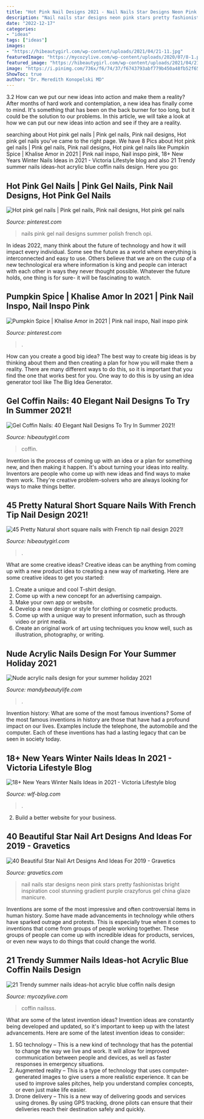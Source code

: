 ```yaml
---
title: "Hot Pink Nail Designs 2021 - Nail Nails Star Designs Neon Pink Stars Pretty Fashionistas Bright Inspiration Cool Stunning Gradient Purple Crazyforus Gel China Glaze Manicure"
description: "Nail nails star designs neon pink stars pretty fashionistas bright inspiration cool stunning gradient purple crazyforus gel china glaze manicure"
date: "2022-12-17"
categories:
- "ideas"
tags: ["ideas"]
images:
- "https://hibeautygirl.com/wp-content/uploads/2021/04/21-11.jpg"
featuredImage: "https://mycozylive.com/wp-content/uploads/2020/07/8-1.png"
featured_image: "https://hibeautygirl.com/wp-content/uploads/2021/04/21-11.jpg"
image: "https://i.pinimg.com/736x/f6/74/37/f6743793abf779b450a48fb52f655b20--pink-gel-nails-beauty-products.jpg"
ShowToc: true
author: "Dr. Meredith Konopelski MD"
---
```



3.2 How can we put our new ideas into action and make them a reality?
After months of hard work and contemplation, a new idea has finally come to mind. It's something that has been on the back burner for too long, but it could be the solution to our problems. In this article, we will take a look at how we can put our new ideas into action and see if they are a reality.

	

		
searching about Hot pink gel nails | Pink gel nails, Pink nail designs, Hot pink gel nails you've came to the right page. We have 8 Pics about Hot pink gel nails | Pink gel nails, Pink nail designs, Hot pink gel nails like Pumpkin Spice | Khalise Amor in 2021 | Pink nail inspo, Nail inspo pink, 18+ New Years Winter Nails Ideas in 2021 - Viсtoria Lifestyle blog and also 21 Trendy summer nails ideas-hot acrylic blue coffin nails design. Here you go:
		
    
## Hot Pink Gel Nails | Pink Gel Nails, Pink Nail Designs, Hot Pink Gel Nails

<img loading=lazy src="https://i.pinimg.com/736x/f6/74/37/f6743793abf779b450a48fb52f655b20--pink-gel-nails-beauty-products.jpg" onerror="this.onerror=null;this.src='https://tse2.mm.bing.net/th?id=OIP.f0ciCGlpDJQsrcfZW0VOvgHaJ3&amp;pid=15.1';" alt="Hot pink gel nails | Pink gel nails, Pink nail designs, Hot pink gel nails">

_Source: pinterest.com_

>nails pink gel nail designs summer polish french opi. 

	

In ideas 2022, many think about the future of technology and how it will impact every individual. Some see the future as a world where everything is interconnected and easy to use. Others believe that we are on the cusp of a new technological era where information is king and people can interact with each other in ways they never thought possible. Whatever the future holds, one thing is for sure- it will be fascinating to watch.

    
## Pumpkin Spice | Khalise Amor In 2021 | Pink Nail Inspo, Nail Inspo Pink

<img loading=lazy src="https://i.pinimg.com/736x/81/fe/55/81fe55769453f9d57951b43b4c66a3cf.jpg" onerror="this.onerror=null;this.src='https://tse4.mm.bing.net/th?id=OIP.WHnF5lzlOodTuMe0tBvWkwHaGo&amp;pid=15.1';" alt="Pumpkin Spice | Khalise Amor in 2021 | Pink nail inspo, Nail inspo pink">

_Source: pinterest.com_

>. 

	

How can you create a good big idea?
The best way to create big ideas is by thinking about them and then creating a plan for how you will make them a reality. There are many different ways to do this, so it is important that you find the one that works best for you. One way to do this is by using an idea generator tool like The Big Idea Generator.

    
## Gel Coffin Nails: 40 Elegant Nail Designs To Try In Summer 2021!

<img loading=lazy src="https://hibeautygirl.com/wp-content/uploads/2021/05/38-11.jpg" onerror="this.onerror=null;this.src='https://tse4.mm.bing.net/th?id=OIP.2E9KffajNHqE7uPHv1yl8QHaLH&amp;pid=15.1';" alt="Gel Coffin Nails: 40 Elegant Nail Designs To Try In Summer 2021!">

_Source: hibeautygirl.com_

>coffin. 

	

Invention is the process of coming up with an idea or a plan for something new, and then making it happen. It's about turning your ideas into reality. Inventors are people who come up with new ideas and find ways to make them work. They're creative problem-solvers who are always looking for ways to make things better.

    
## 45 Pretty Natural Short Square Nails With French Tip Nail Design 2021!

<img loading=lazy src="https://hibeautygirl.com/wp-content/uploads/2021/04/21-11.jpg" onerror="this.onerror=null;this.src='https://tse1.mm.bing.net/th?id=OIP.Cv41mdj-l3fCzNgyRDgAygHaLH&amp;pid=15.1';" alt="45 Pretty Natural short square nails with French tip nail design 2021!">

_Source: hibeautygirl.com_

>. 

	

What are some creative ideas?
Creative ideas can be anything from coming up with a new product idea to creating a new way of marketing. Here are some creative ideas to get you started: 
1. Create a unique and cool T-shirt design.
2. Come up with a new concept for an advertising campaign.
3. Make your own app or website.
4. Develop a new design or style for clothing or cosmetic products. 
5. Come up with a unique way to present information, such as through video or print media. 
6. Create an original work of art using techniques you know well, such as illustration, photography, or writing.

    
## Nude Acrylic Nails Design For Your Summer Holiday 2021

<img loading=lazy src="https://mandybeautylife.com/wp-content/uploads/2021/06/7-3.jpg" onerror="this.onerror=null;this.src='https://tse1.mm.bing.net/th?id=OIP.UAfIZaWs3CEU7EjwYbm0sAHaLH&amp;pid=15.1';" alt="Nude acrylic nails design for your summer holiday 2021">

_Source: mandybeautylife.com_

>. 

	

Invention history: What are some of the most famous inventions?
Some of the most famous inventions in history are those that have had a profound impact on our lives. Examples include the telephone, the automobile and the computer. Each of these inventions has had a lasting legacy that can be seen in society today.

    
## 18+ New Years Winter Nails Ideas In 2021 - Viсtoria Lifestyle Blog

<img loading=lazy src="https://wlf-blog.com/wp-content/uploads/13.WinterNails.Vol2_.18.jpeg" onerror="this.onerror=null;this.src='https://tse1.mm.bing.net/th?id=OIP.kun0ypbiP8RuT6n5Z9DeVgHaH3&amp;pid=15.1';" alt="18+ New Years Winter Nails Ideas in 2021 - Viсtoria Lifestyle blog">

_Source: wlf-blog.com_

>. 

	

2. Build a better website for your business. 

    
## 40 Beautiful Star Nail Art Designs And Ideas For 2019 - Gravetics

<img loading=lazy src="https://www.gravetics.com/wp-content/uploads/2017/02/Pink-Nail-With-Nite-Green-Stars.jpg" onerror="this.onerror=null;this.src='https://tse1.mm.bing.net/th?id=OIP.EHWerZFuSf67_7O94MZc3QHaHa&amp;pid=15.1';" alt="40 Beautiful Star Nail Art Designs And Ideas For 2019 - Gravetics">

_Source: gravetics.com_

>nail nails star designs neon pink stars pretty fashionistas bright inspiration cool stunning gradient purple crazyforus gel china glaze manicure. 

	

Inventions are some of the most impressive and often controversial items in human history. Some have made advancements in technology while others have sparked outrage and protests. This is especially true when it comes to inventions that come from groups of people working together. These groups of people can come up with incredible ideas for products, services, or even new ways to do things that could change the world.

    
## 21 Trendy Summer Nails Ideas-hot Acrylic Blue Coffin Nails Design

<img loading=lazy src="https://mycozylive.com/wp-content/uploads/2020/07/8-1.png" onerror="this.onerror=null;this.src='https://tse1.mm.bing.net/th?id=OIP.ywNmouX0E78ibm8zS0XYRQHaJd&amp;pid=15.1';" alt="21 Trendy summer nails ideas-hot acrylic blue coffin nails design">

_Source: mycozylive.com_

>coffin nailsss. 

	

What are some of the latest invention ideas?
Invention ideas are constantly being developed and updated, so it's important to keep up with the latest advancements. Here are some of the latest invention ideas to consider:
1. 5G technology – This is a new kind of technology that has the potential to change the way we live and work. It will allow for improved communication between people and devices, as well as faster responses in emergency situations.
2. Augmented reality – This is a type of technology that uses computer-generated images to give users a more realistic experience. It can be used to improve sales pitches, help you understand complex concepts, or even just make life easier.
3. Drone delivery – This is a new way of delivering goods and services using drones. By using GPS tracking, drone pilots can ensure that their deliveries reach their destination safely and quickly.

